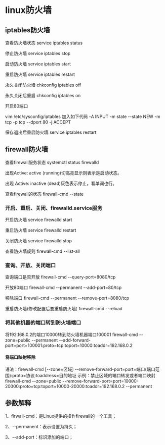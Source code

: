 # linux防火墙

## iptables防火墙

 查看防火墙状态   service iptables status

 停止防火墙      service iptables stop

 启动防火墙      service iptables start

 重启防火墙      service iptables restart

 永久关闭防火墙   chkconfig iptables off

 永久关闭后重启   chkconfig iptables on

开启80端口

vim /etc/sysconfig/iptables
加入如下代码
-A INPUT -m state --state NEW -m tcp -p tcp --dport 80 -j ACCEPT

保存退出后重启防火墙  service iptables restart


## firewall防火墙

查看firewall服务状态  systemctl status firewalld

出现Active: active (running)切高亮显示则表示是启动状态。

出现 Active: inactive (dead)灰色表示停止，看单词也行。

查看firewall的状态   firewall-cmd --state


### 开启、重启、关闭、firewalld.service服务

开启防火墙   service firewalld start

重启防火墙   service firewalld restart

关闭防火墙   service firewalld stop

查看防火墙规则  firewall-cmd --list-all


### 查询、开放、关闭端口

查询端口是否开放  firewall-cmd --query-port=8080/tcp

开放80端口     firewall-cmd --permanent --add-port=80/tcp
 
移除端口      firewall-cmd --permanent --remove-port=8080/tcp

重启防火墙(修改配置后要重启防火墙)  firewall-cmd --reload


### 将其他机器的端口转到防火墙端口
将192.168.0.2的端口10000转到防火墙机器端口100001
firewall-cmd --zone=public --permanent --add-forward-port=port=100001:proto=tcp:toport=10000:toaddr=192.168.0.2

#### 将端口映射移除
语法：firewall-cmd [--zone=区域] --remove-forward-port=port=端口(端口范围):proto=协议:toaddress=目的地址
示例：禁止区域的端口转发或者端口映射
firewall-cmd --zone=public --remove-forward-port=port=10000-20000:proto=tcp:toport=10000-20000:toaddr=192.168.0.2 --permanent

## 参数解释

1、firwall-cmd：是Linux提供的操作firewall的一个工具； 

2、--permanent：表示设置为持久；

3、--add-port：标识添加的端口；
<br />